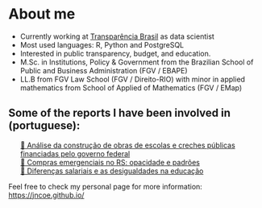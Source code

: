 # About me

- Currently working at [Transparência Brasil](https://www.transparencia.org.br) as data scientist
- Most used languages: R, Python and PostgreSQL
- Interested in public transparency, budget, and education.
- M.Sc. in Institutions, Policy & Government from the Brazilian School of Public and Business Administration (FGV / EBAPE)
- LL.B from FGV Law School (FGV / Direito-RIO) with minor in applied mathematics from School of Applied of Mathematics (FGV / EMap)


## Some of the reports I have been involved in (portuguese):

<div id="user-content-toc">
<ul style="list-style-type:none;">
  <li><a href="https://www.transparencia.org.br/downloads/publicacoes/Relatorio_TDP_2020.pdf">📄 Análise da construção de obras de escolas e creches públicas financiadas pelo governo federal</a></li>
  <li><a href="https://www.transparencia.org.br/downloads/publicacoes/Compras%20emergenciais%20no%20RS%20opacidade%20e%20padr%C3%B5es.pdf">📄 Compras emergenciais no RS: opacidade e padrões</a></li>
  <li><a href="https://www.transparencia.org.br/downloads/publicacoes/ProfessoreseTerritorios-Publicacao.pdf">📄 Diferenças salariais e as desigualdades na educação</a></li>
  </ul>
</div>

Feel free to check my personal page for more information: https://jncoe.github.io/
